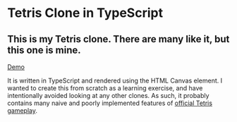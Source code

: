 Tetris Clone in TypeScript
==========================

## This is my Tetris clone. There are many like it, but this one is mine.

[Demo](http://htmlpreview.github.io/?https://github.com/gruner/tetris_js/blob/master/release/tetris.html)

It is written in TypeScript and rendered using the HTML Canvas element. I wanted to create this from scratch as a learning exercise, and have intentionally avoided looking at any other clones. As such, it probably contains many naive and poorly implemented features of [official Tetris gameplay](http://tetris.wikia.com/wiki/Category:Interface).